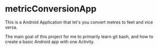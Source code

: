 # metricConversionApp

This is a Android Application that let's you convert metres to feet and vice versa.

The main goal of this project for me to primarily learn git bash, and how to create a basic Android app with one Activity.
